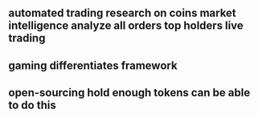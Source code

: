 automated trading 
research on coins 
market intelligence 
analyze all orders top holders
live trading 
---
gaming differentiates 
framework 
---
open-sourcing 
hold enough tokens 
can be able to do this 
---
